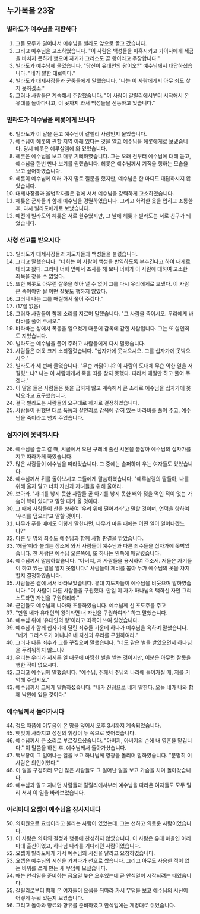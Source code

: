 ## 누가복음 23장

### 빌라도가 예수님을 재판하다
1. 그들 모두가 일어나서 예수님을 빌라도 앞으로 끌고 갔습니다.
2. 그리고 예수님을 고소하였습니다. "이 사람은 백성들을 미혹시키고 가이사에게 세금을 바치지 못하게 했으며 자기가 그리스도 곧 왕이라고 주장합니다."
3. 빌라도가 예수님께 물었습니다. "당신이 유대인의 왕이오?" 예수님께서 대답하셨습니다. "네가 말한 대로이다."
4. 빌라도가 대제사장들과 군중들에게 말했습니다. "나는 이 사람에게서 아무 죄도 찾지 못하겠소."
5. 그러나 사람들은 계속해서 주장했습니다. "이 사람이 갈릴리에서부터 시작해서 온 유대를 돌아다니고, 이 곳까지 와서 백성들을 선동하고 있습니다."
### 빌라도가 예수님을 헤롯에게 보내다
6. 빌라도가 이 말을 듣고 예수님이 갈릴리 사람인지 물었습니다.
7. 예수님이 헤롯의 관할 지역 아래 있다는 것을 알고 예수님을 헤롯에게로 보냈습니다. 당시 헤롯은 예루살렘에 와 있었습니다.
8. 헤롯은 예수님을 보고 매우 기뻐하였습니다. 그는 오래 전부터 예수님에 대해 듣고, 예수님을 한번 만나 보기를 원했습니다. 헤롯은 예수님께서 기적을 행하는 모습을 보고 싶어하였습니다.
9. 헤롯이 예수님께 여러 가지 말로 질문을 했지만, 예수님은 한 마디도 대답하시지 않았습니다.
10. 대제사장들과 율법학자들은 곁에 서서 예수님을 강력하게 고소하였습니다.
11. 헤롯은 군사들과 함께 예수님을 경멸하였습니다. 그리고 화려한 옷을 입히고 조롱한 후, 다시 빌라도에게로 보냈습니다.
12. 예전에 빌라도와 헤롯은 서로 원수였지만, 그 날에 헤롯과 빌라도는 서로 친구가 되었습니다.
### 사형 선고를 받으시다
13. 빌라도가 대제사장들과 지도자들과 백성들을 불렀습니다.
14. 그리고 말했습니다. "너희는 이 사람이 백성을 반역하도록 부추긴다고 하여 내게로 데리고 왔다. 그러나 너희 앞에서 조사를 해 보니 너희가 이 사람에 대하여 고소한 죄목을 찾을 수 없었다.
15. 또한 헤롯도 아무런 잘못을 찾아 낼 수 없어 그를 다시 우리에게로 보냈다. 이 사람은 죽어야만 될 어떤 잘못도 행하지 않았다.
16. 그러니 나는 그를 매질해서 풀어 주겠다."
17. (17절 없음)
18. 그러자 사람들이 함께 소리를 지르며 말했습니다. "그 사람을 죽이시오. 우리에게 바라바를 풀어 주시오."
19. 바라바는 성에서 폭동을 일으켰기 때문에 감옥에 갇힌 사람입니다. 그는 또 살인죄도 지었습니다.
20. 빌라도는 예수님을 풀어 주려고 사람들에게 다시 말했습니다.
21. 사람들은 더욱 크게 소리질렀습니다. "십자가에 못박으시오. 그를 십자가에 못박으시오."
22. 빌라도가 세 번째 물었습니다. "무슨 까닭이냐? 이 사람이 도대체 무슨 악한 일을 저질렀느냐? 나는 이 사람에게서 죽을 죄를 찾지 못했다. 따라서 매질만 하고 풀어 주겠다."
23. 이 말을 들은 사람들은 뜻을 굽히지 않고 계속해서 큰 소리로 예수님을 십자가에 못박으라고 요구했습니다.
24. 결국 빌라도는 사람들의 요구대로 하기로 결정하였습니다.
25. 사람들이 원했던 대로 폭동과 살인죄로 감옥에 갇혀 있는 바라바를 풀어 주고, 예수님을 죽이라고 넘겨 주었습니다.
### 십자가에 못박히시다
26. 예수님을 끌고 갈 때, 시골에서 오던 구레네 출신 시몬을 붙잡아 예수님의 십자가를 지고 따라가게 하였습니다.
27. 많은 사람들이 예수님을 따라갔습니다. 그 중에는 슬퍼하며 우는 여자들도 있었습니다.
28. 예수님께서 뒤를 돌아보시고 그들에게 말씀하셨습니다. "예루살렘의 딸들아, 나를 위해 울지 말고 너희 자신과 자녀들을 위해 울어라.
29. 보아라. '자녀를 낳지 못한 사람들 곧 아기를 낳지 못한 배와 젖을 먹인 적이 없는 가슴이 복이 있다'고 말할 때가 올 것이다.
30. 그 때에 사람들이 산을 향하여 '우리 위에 떨어져라'고 말할 것이며, 언덕을 향하여 '우리를 덮으라'고 말할 것이다.
31. 나무가 푸를 때에도 이렇게 말한다면, 나무가 마른 때에는 어떤 일이 일어나겠느냐?"
32. 다른 두 명의 죄수도 예수님과 함께 사형 판결을 받았습니다.
33. '해골'이라 불리는 장소에 와서 사람들이 예수님과 다른 죄수들을 십자가에 못박았습니다. 한 사람은 예수님 오른쪽에, 또 하나는 왼쪽에 매달렸습니다.
34. 예수님께서 말씀하셨습니다. "아버지, 저 사람들을 용서하여 주소서. 저들은 자기들이 하고 있는 일을 알지 못합니다." 사람들이 제비를 뽑아 누가 예수님의 옷을 차지할지 결정하였습니다.
35. 사람들은 곁에 서서 바라보았습니다. 유대 지도자들이 예수님을 비웃으며 말하였습니다. "이 사람이 다른 사람들을 구원했다. 만일 이 자가 하나님의 택하신 자인 그리스도라면 자신을 구원하리라."
36. 군인들도 예수님께 나아와 조롱하였습니다. 예수님께 신 포도주를 주고
37. "만일 네가 유대인의 왕이라면 너 자신을 구원하여라" 하고 말했습니다.
38. 예수님 위에 '유대인의 왕'이라고 죄목이 쓰여 있었습니다.
39. 예수님과 함께 십자가에 달린 죄수들 가운데 하나가 예수님을 욕하며 말했습니다. "네가 그리스도가 아니냐? 네 자신과 우리를 구원하여라."
40. 그러나 다른 죄수가 그를 꾸짖으며 말했습니다. "너도 같은 벌을 받았으면서 하나님을 두려워하지 않느냐?
41. 우리는 우리가 저지른 일 때문에 마땅한 벌을 받는 것이지만, 이분은 아무런 잘못을 행한 적이 없으시다.
42. 그리고 예수님께 말했습니다. "예수님, 주께서 주님의 나라에 들어가실 때, 저를 기억해 주십시오."
43. 예수님께서 그에게 말씀하셨습니다. "내가 진정으로 네게 말한다. 오늘 네가 나와 함께 낙원에 있을 것이다."
### 예수님께서 돌아가시다
44. 정오 때쯤에 어두움이 온 땅을 덮어서 오후 3시까지 계속되었습니다.
45. 햇빛이 사라지고 성전의 휘장이 두 쪽으로 찢어졌습니다.
46. 예수님께서 큰 소리로 부르짖으셨습니다. "아버지, 아버지의 손에 내 영혼을 맡깁니다." 이 말씀을 하신 후, 예수님께서 돌아가셨습니다.
47. 백부장이 그 일어나는 일을 보고 하나님께 영광을 돌리며 말하였습니다. "분명히 이 사람은 의인이었다."
48. 이 일을 구경하러 모인 많은 사람들도 그 일어난 일을 보고 가슴을 치며 돌아갔습니다.
49. 예수님과 알고 지내던 사람들과 갈릴리에서부터 예수님을 따라온 여자들도 모두 멀리 서서 이 일을 바라보았습니다.
### 아리마대 요셉이 예수님을 장사지내다
50. 의회원으로 요셉이라고 불리는 사람이 있었는데, 그는 선하고 의로운 사람이었습니다.
51. 이 사람은 의회의 결정과 행동에 찬성하지 않았습니다. 이 사람은 유대 마을인 아리마대 출신이었고, 하나님 나라를 기다리던 사람이었습니다.
52. 요셉이 빌라도에게 가서 예수님의 시신을 달라고 요청하였습니다.
53. 요셉은 예수님의 시신을 가져다가 천으로 쌌습니다. 그리고 아무도 사용한 적이 없는 바위를 쪼개 만든 새 무덤에 모셨습니다.
54. 때는 안식일을 준비하는 금요일 늦은 오후였는데 곧 안식일이 시작되려는 때였습니다.
55. 갈릴리로부터 함께 온 여자들이 요셉을 뒤따라 가서 무덤을 보고 예수님의 시신이 어떻게 누워 있는지 보았습니다.
56. 그리고 돌아와 향료와 향유를 준비하였고 안식일에는 계명대로 쉬었습니다.